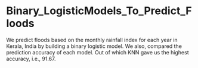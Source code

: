 # Binary_LogisticModels_To_Predict_Floods
We predict floods based on the monthly rainfall index for each year in Kerala, India by building a binary logistic model. We also, compared the prediction accuracy of each model. 
Out of which KNN gave us the highest accuracy, i.e., 91.67.
